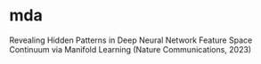 # mda
Revealing Hidden Patterns in Deep Neural Network Feature Space Continuum via Manifold Learning (Nature Communications, 2023)
